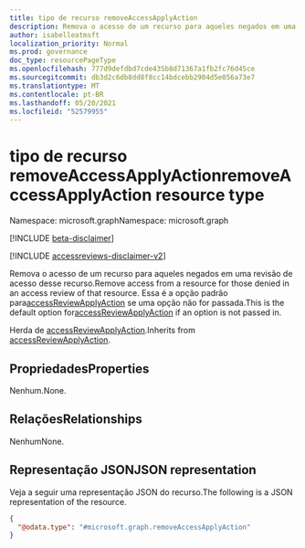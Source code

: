 ```yaml
---
title: tipo de recurso removeAccessApplyAction
description: Remova o acesso de um recurso para aqueles negados em uma revisão de acesso desse recurso.
author: isabelleatmsft
localization_priority: Normal
ms.prod: governance
doc_type: resourcePageType
ms.openlocfilehash: 777d9defdbd7cde435b8d71367a1fb2fc76d45ce
ms.sourcegitcommit: db3d2c6db8dd8f8cc14bdcebb2904d5e056a73e7
ms.translationtype: MT
ms.contentlocale: pt-BR
ms.lasthandoff: 05/20/2021
ms.locfileid: "52579955"
---
```

# <a name="removeaccessapplyaction-resource-type"></a><span data-ttu-id="bb633-103">tipo de recurso removeAccessApplyAction</span><span class="sxs-lookup"><span data-stu-id="bb633-103">removeAccessApplyAction resource type</span></span>

<span data-ttu-id="bb633-104">Namespace: microsoft.graph</span><span class="sxs-lookup"><span data-stu-id="bb633-104">Namespace: microsoft.graph</span></span>

[!INCLUDE [beta-disclaimer](../../includes/beta-disclaimer.md)]

[!INCLUDE [accessreviews-disclaimer-v2](../../includes/accessreviews-disclaimer-v2.md)]

<span data-ttu-id="bb633-105">Remova o acesso de um recurso para aqueles negados em uma revisão de acesso desse recurso.</span><span class="sxs-lookup"><span data-stu-id="bb633-105">Remove access from a resource for those denied in an access review of that resource.</span></span> <span data-ttu-id="bb633-106">Essa é a opção padrão para[accessReviewApplyAction](../resources/accessreviewapplyaction.md) se uma opção não for passada.</span><span class="sxs-lookup"><span data-stu-id="bb633-106">This is the default option for[accessReviewApplyAction](../resources/accessreviewapplyaction.md) if an option is not passed in.</span></span>

<span data-ttu-id="bb633-107">Herda de [accessReviewApplyAction](../resources/accessreviewapplyaction.md).</span><span class="sxs-lookup"><span data-stu-id="bb633-107">Inherits from [accessReviewApplyAction](../resources/accessreviewapplyaction.md).</span></span>

## <a name="properties"></a><span data-ttu-id="bb633-108">Propriedades</span><span class="sxs-lookup"><span data-stu-id="bb633-108">Properties</span></span>
<span data-ttu-id="bb633-109">Nenhum.</span><span class="sxs-lookup"><span data-stu-id="bb633-109">None.</span></span>

## <a name="relationships"></a><span data-ttu-id="bb633-110">Relações</span><span class="sxs-lookup"><span data-stu-id="bb633-110">Relationships</span></span>
<span data-ttu-id="bb633-111">Nenhum</span><span class="sxs-lookup"><span data-stu-id="bb633-111">None.</span></span>

## <a name="json-representation"></a><span data-ttu-id="bb633-112">Representação JSON</span><span class="sxs-lookup"><span data-stu-id="bb633-112">JSON representation</span></span>
<span data-ttu-id="bb633-113">Veja a seguir uma representação JSON do recurso.</span><span class="sxs-lookup"><span data-stu-id="bb633-113">The following is a JSON representation of the resource.</span></span>
<!-- {
  "blockType": "resource",
  "@odata.type": "microsoft.graph.removeAccessApplyAction"
}
-->
``` json
{
  "@odata.type": "#microsoft.graph.removeAccessApplyAction"
}
```
